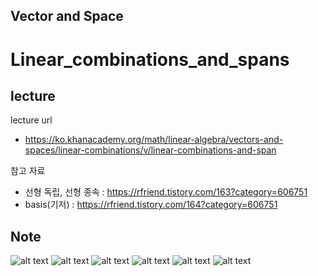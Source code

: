 Vector and Space
----------------

# Linear_combinations_and_spans

## lecture
lecture url
- https://ko.khanacademy.org/math/linear-algebra/vectors-and-spaces/linear-combinations/v/linear-combinations-and-span

참고 자료
- 선형 독립, 선형 종속 : https://rfriend.tistory.com/163?category=606751
- basis(기저) : https://rfriend.tistory.com/164?category=606751


## Note

![alt text](Linear_combinations_and_spans_1.jpg)
![alt text](Linear_combinations_and_spans_2.jpg)
![alt text](Linear_combinations_and_spans_3.jpg)
![alt text](Linear_combinations_and_spans_4.jpg)
![alt text](Linear_combinations_and_spans_5.jpg)
![alt text](Linear_combinations_and_spans_6.jpg)